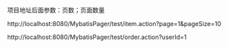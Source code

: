 项目地址后面参数：页数；页面数量

http://localhost:8080/MybatisPager/test/item.action?page=1&pageSize=10

http://localhost:8080/MybatisPager/test/order.action?userId=1